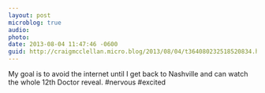 ```yaml
---
layout: post
microblog: true
audio: 
photo: 
date: 2013-08-04 11:47:46 -0600
guid: http://craigmcclellan.micro.blog/2013/08/04/t364080232518520834.html
---
```

My goal is to avoid the internet until I get back to Nashville and can watch the whole 12th Doctor reveal. #nervous #excited
